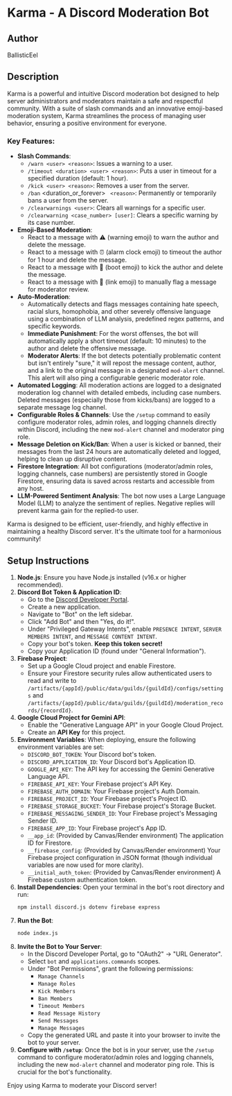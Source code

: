 # Karma - A Discord Moderation Bot

## Author

BallisticEel

## Description

Karma is a powerful and intuitive Discord moderation bot designed to help server administrators and moderators maintain a safe and respectful community. With a suite of slash commands and an innovative emoji-based moderation system, Karma streamlines the process of managing user behavior, ensuring a positive environment for everyone.

### Key Features:

* **Slash Commands**:
    * `/warn <user> <reason>`: Issues a warning to a user.
    * `/timeout <duration> <user> <reason>`: Puts a user in timeout for a specified duration (default: 1 hour).
    * `/kick <user> <reason>`: Removes a user from the server.
    * `/ban` <duration_or_forever> <user>` <reason>`: Permanently or temporarily bans a user from the server.
    * `/clearwarnings <user>`: Clears all warnings for a specific user.
    * `/clearwarning <case_number> [user]`: Clears a specific warning by its case number.
* **Emoji-Based Moderation**:
    * React to a message with ⚠️ (warning emoji) to warn the author and delete the message.
    * React to a message with ⏰ (alarm clock emoji) to timeout the author for 1 hour and delete the message.
    * React to a message with 👢 (boot emoji) to kick the author and delete the message.
    * React to a message with 🔗 (link emoji) to manually flag a message for moderator review.
* **Auto-Moderation**:
    * Automatically detects and flags messages containing hate speech, racial slurs, homophobia, and other severely offensive language using a combination of LLM analysis, predefined regex patterns, and specific keywords.
    * **Immediate Punishment**: For the worst offenses, the bot will automatically apply a short timeout (default: 10 minutes) to the author and delete the offensive message.
    * **Moderator Alerts**: If the bot detects potentially problematic content but isn't entirely "sure," it will repost the message content, author, and a link to the original message in a designated `mod-alert` channel. This alert will also ping a configurable generic moderator role.
* **Automated Logging**: All moderation actions are logged to a designated moderation log channel with detailed embeds, including case numbers. Deleted messages (especially those from kicks/bans) are logged to a separate message log channel.
* **Configurable Roles & Channels**: Use the `/setup` command to easily configure moderator roles, admin roles, and logging channels directly within Discord, including the new `mod-alert` channel and moderator ping role.
* **Message Deletion on Kick/Ban**: When a user is kicked or banned, their messages from the last 24 hours are automatically deleted and logged, helping to clean up disruptive content.
* **Firestore Integration**: All bot configurations (moderator/admin roles, logging channels, case numbers) are persistently stored in Google Firestore, ensuring data is saved across restarts and accessible from any host.
* **LLM-Powered Sentiment Analysis**: The bot now uses a Large Language Model (LLM) to analyze the sentiment of replies. Negative replies will prevent karma gain for the replied-to user.

Karma is designed to be efficient, user-friendly, and highly effective in maintaining a healthy Discord server. It's the ultimate tool for a harmonious community!

## Setup Instructions

1.  **Node.js**: Ensure you have Node.js installed (v16.x or higher recommended).
2.  **Discord Bot Token & Application ID**:
    * Go to the [Discord Developer Portal](https://discord.com/developers/applications).
    * Create a new application.
    * Navigate to "Bot" on the left sidebar.
    * Click "Add Bot" and then "Yes, do it!".
    * Under "Privileged Gateway Intents", enable `PRESENCE INTENT`, `SERVER MEMBERS INTENT`, and `MESSAGE CONTENT INTENT`.
    * Copy your bot's token. **Keep this token secret!**
    * Copy your Application ID (found under "General Information").
3.  **Firebase Project**:
    * Set up a Google Cloud project and enable Firestore.
    * Ensure your Firestore security rules allow authenticated users to read and write to `/artifacts/{appId}/public/data/guilds/{guildId}/configs/settings` and `/artifacts/{appId}/public/data/guilds/{guildId}/moderation_records/{recordId}`.
4.  **Google Cloud Project for Gemini API**:
    * Enable the "Generative Language API" in your Google Cloud Project.
    * Create an **API Key** for this project.
5.  **Environment Variables**: When deploying, ensure the following environment variables are set:
    * `DISCORD_BOT_TOKEN`: Your Discord bot's token.
    * `DISCORD_APPLICATION_ID`: Your Discord bot's Application ID.
    * `GOOGLE_API_KEY`: The API key for accessing the Gemini Generative Language API.
    * `FIREBASE_API_KEY`: Your Firebase project's API Key.
    * `FIREBASE_AUTH_DOMAIN`: Your Firebase project's Auth Domain.
    * `FIREBASE_PROJECT_ID`: Your Firebase project's Project ID.
    * `FIREBASE_STORAGE_BUCKET`: Your Firebase project's Storage Bucket.
    * `FIREBASE_MESSAGING_SENDER_ID`: Your Firebase project's Messaging Sender ID.
    * `FIREBASE_APP_ID`: Your Firebase project's App ID.
    * `__app_id`: (Provided by Canvas/Render environment) The application ID for Firestore.
    * `__firebase_config`: (Provided by Canvas/Render environment) Your Firebase project configuration in JSON format (though individual variables are now used for more clarity).
    * `__initial_auth_token`: (Provided by Canvas/Render environment) A Firebase custom authentication token.
6.  **Install Dependencies**: Open your terminal in the bot's root directory and run:
    ```bash
    npm install discord.js dotenv firebase express
    ```
7.  **Run the Bot**:
    ```bash
    node index.js
    ```
8.  **Invite the Bot to Your Server**:
    * In the Discord Developer Portal, go to "OAuth2" -> "URL Generator".
    * Select `bot` and `applications.commands` scopes.
    * Under "Bot Permissions", grant the following permissions:
        * `Manage Channels`
        * `Manage Roles`
        * `Kick Members`
        * `Ban Members`
        * `Timeout Members`
        * `Read Message History`
        * `Send Messages`
        * `Manage Messages`
    * Copy the generated URL and paste it into your browser to invite the bot to your server.
9.  **Configure with `/setup`**: Once the bot is in your server, use the `/setup` command to configure moderator/admin roles and logging channels, including the new `mod-alert` channel and moderator ping role. This is crucial for the bot's functionality.

Enjoy using Karma to moderate your Discord server!
